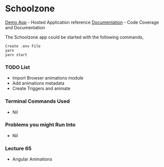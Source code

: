 # Schoolzone

[Demo App](https://www.master.sz.jsworkbench.com/) - Hosted Application reference
[Documentation](https://udemylectures.gitlab.io/schoolzone/) - Code Coverage and Documentation

The Schoolzone app could be started with the following commands,

    Create .env File
    yarn
    yarn start

### TODO List

- Import Browser animations module
- Add animations metadata
- Create Triggers and animate

### Terminal Commands Used

- Nil

### Problems you might Run Into

- Nil

### Lecture 65

- Angular Animations

